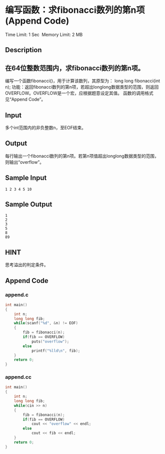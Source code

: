 # 编写函数：求fibonacci数列的第n项 (Append Code)
Time Limit: 1 Sec  Memory Limit: 2 MB


## Description
在64位整数范围内，求fibonacci数列的第n项。
-----------------------------------------------------------------------------
编写一个函数fibonacci()，用于计算该数列，其原型为：
long long fibonacci(int n);
功能：返回fibonacci数列的第n项，若超出longlong数据类型的范围，则返回OVERFLOW。OVERFLOW是一个宏，应根据题意设定其值。
函数的调用格式见“Append Code”。


## Input
多个int范围内的非负整数n，至EOF结束。


## Output
每行输出一个fibonacci数列的第n项。若第n项值超出longlong数据类型的范围，则输出“overflow”。


## Sample Input
```
1 2 3 4 5 10
```
## Sample Output
```
1
2
3
5
8
89

```

## HINT
思考溢出的判定条件。

## Append Code
### append.c
```c
int main()
{
    int n;
    long long fib;
    while(scanf("%d", &n) != EOF)
    {
        fib = fibonacci(n);
        if(fib == OVERFLOW)
            puts("overflow");
        else
            printf("%lld\n", fib);
    }
    return 0;
}
```
### append.cc
```cpp
int main()
{
    int n;
    long long fib;
    while(cin >> n)
    {
        fib = fibonacci(n);
        if(fib == OVERFLOW)
            cout << "overflow" << endl;
        else
            cout << fib << endl;
    }
    return 0;
}

```
